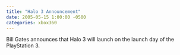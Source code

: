 ```yaml
---
title: "Halo 3 Announcement"
date: 2005-05-15 1:00:00 -0500
categories: xbox360
---
```


Bill Gates announces that Halo 3 will launch on the launch day of the PlayStation 3.